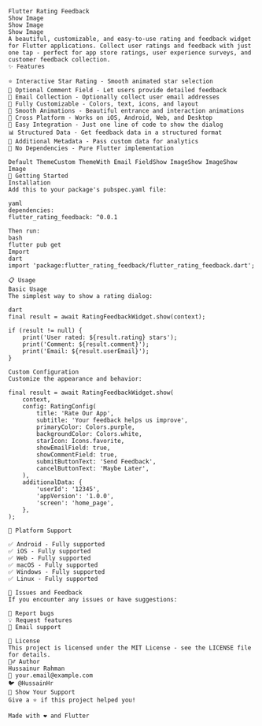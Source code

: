     Flutter Rating Feedback
    Show Image
    Show Image
    Show Image
    A beautiful, customizable, and easy-to-use rating and feedback widget for Flutter applications. Collect user ratings and feedback with just one tap - perfect for app store ratings, user experience surveys, and customer feedback collection.
    ✨ Features
    
    ⭐ Interactive Star Rating - Smooth animated star selection
    💬 Optional Comment Field - Let users provide detailed feedback
    📧 Email Collection - Optionally collect user email addresses
    🎨 Fully Customizable - Colors, text, icons, and layout
    🔄 Smooth Animations - Beautiful entrance and interaction animations
    📱 Cross Platform - Works on iOS, Android, Web, and Desktop
    🚀 Easy Integration - Just one line of code to show the dialog
    📊 Structured Data - Get feedback data in a structured format
    🎯 Additional Metadata - Pass custom data for analytics
    💾 No Dependencies - Pure Flutter implementation
    
    Default ThemeCustom ThemeWith Email FieldShow ImageShow ImageShow Image
    🚀 Getting Started
    Installation
    Add this to your package's pubspec.yaml file:
    
    yaml
    dependencies:
    flutter_rating_feedback: ^0.0.1
    
    Then run:
    bash
    flutter pub get
    Import
    dart
    import 'package:flutter_rating_feedback/flutter_rating_feedback.dart';
    
    📋 Usage
    Basic Usage
    The simplest way to show a rating dialog:
    
    dart
    final result = await RatingFeedbackWidget.show(context);
    
    if (result != null) {
        print('User rated: ${result.rating} stars');
        print('Comment: ${result.comment}');
        print('Email: ${result.userEmail}');
    }
    
    Custom Configuration
    Customize the appearance and behavior:
    
    final result = await RatingFeedbackWidget.show(
        context,
        config: RatingConfig(
            title: 'Rate Our App',
            subtitle: 'Your feedback helps us improve',
            primaryColor: Colors.purple,
            backgroundColor: Colors.white,
            starIcon: Icons.favorite,
            showEmailField: true,
            showCommentField: true,
            submitButtonText: 'Send Feedback',
            cancelButtonText: 'Maybe Later',
        ),
        additionalData: {
            'userId': '12345',
            'appVersion': '1.0.0',
            'screen': 'home_page',
        },
    );
    
    📱 Platform Support
    
    ✅ Android - Fully supported
    ✅ iOS - Fully supported
    ✅ Web - Fully supported
    ✅ macOS - Fully supported
    ✅ Windows - Fully supported
    ✅ Linux - Fully supported
    
    🐛 Issues and Feedback
    If you encounter any issues or have suggestions:
    
    🐛 Report bugs
    💡 Request features
    📧 Email support
    
    📄 License
    This project is licensed under the MIT License - see the LICENSE file for details.
    🙋‍♂️ Author
    Hussainur Rahman
    📧 your.email@example.com
    🐦 @HussainHr
    🌟 Show Your Support
    Give a ⭐️ if this project helped you!
    
    Made with ❤️ and Flutter